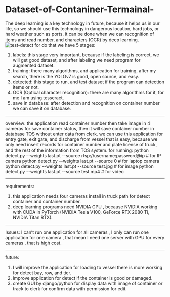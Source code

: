 # Dataset-of-Contaniner-Termainal-
The deep learning is a key technology in future, because it helps us in our life, so we should use this technology in dangerous location, hard jobs, or hard weather such as ports. it can be done when we can recognition of items and read number, and characters (OCR) by deep learning.
![test-detect](https://user-images.githubusercontent.com/102228359/197005312-93805296-ad21-4456-975f-26183fc52af9.png)
 for do that we have 5 stages:
1. labels: this stage very important, because if the labeling is correct, we will get good dataset, and after labeling we need program for augmented dataset.
2. training: there many algorithms, and application for training, after my search, there is the YOLOv7 is good, open source, and easy. 
3. detected: this stage to run, and test dataset if the program can detection items or not. 
4. OCR (Optical character recognition): there are many algorithms for it, for me I am using tesseract.
5. save in database: after detection and recognition on container number we can save it on database.
-------------------------------------------------------------------------------------------------------------------
overview:
 the application read container number then take image in 4 cameras for save container status, then it will save container number in database TOS without enter data from clerk. 
we can use this application for entry gate, exit gate, and discharge from vessel that is easy, because we only need insert records for container number and plate license of truck, and the rest of the information from TOS system.
for running:
python detect.py --weights last.pt  --source rtsp://username:password@ip # for IP camera
python detect.py --weights last.pt  --source 0 # for laptop camera
python detect.py --weights last.pt  --source test.jpg # for image
python detect.py --weights last.pt  --source test.mp4 # for video

------------------------------------------------------------------------------------------------------------------
requirements:
1. this application needs four cameras install in truck path for detect container and container number.
2. deep learning programs need NVIDIA GPU , because NVIDIA working with CUDA in PyTorch (NVIDIA Tesla V100, GeForce RTX 2080 Ti, NVIDIA Titan RTX).
---------------------------------------------------------------------------------------------------------------------
Issues:
I can’t run one application for all cameras , I only can run one application for one camera , that mean I need one server with GPU for every cameras , that is high cost.

-----------------------------------------------------------------------------------------------------------------------
future:
1. I will improve the application for loading to vessel there is more working for detect bay, row, and tier.
2.  improve application for detect if the container is good or damaged.
3. create GUI by django/python for display data with image of container or track to clerk for confirm data with permission for edit.

